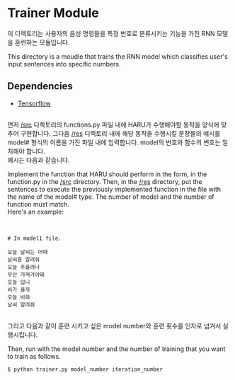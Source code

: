 Trainer Module
===============================================================================

이 디렉토리는 사용자의 음성 명령들을 특정 번호로 분류시키는 기능을 가진 RNN 모델을 훈련하는 모듈입니다. </br>

This directory is a moudle that trains the RNN model which classifies user's input sentences into specific numbers.

## Dependencies
- [Tensorflow](https://www.tensorflow.org/)


##
먼저 [/src](https://github.com/CNUPiedPiper/HARU/tree/master/src/) 디렉토리의  functions.py 파일 내에 HARU가 수행해야할 동작을 양식에 맞추어 구현합니다. 그다음 [/res](https://github.com/CNUPiedPiper/HARU/tree/master/src/trainer/res) 디렉토리 내에 해당 동작을 수행시킬 문장들의 예시를 model# 형식의 이름을 가진 파일 내에 입력합니다. model의 번호와 함수의 번호는 일치해야 합니다.</br>
예시는 다음과 같습니다.</br>

Implement the function that HARU should perform in the form, in the function.py in the [/src](https://github.com/CNUPiedPiper/HARU/tree/master/src/) directory. Then, in the [/res](https://github.com/CNUPiedPiper/HARU/tree/master/src/trainer/res) directory, put the sentences to execute the previously implemented function in the file with the name of the model# type. The number of model and the number of function must match.</br>
Here's an example:

</br>

``` 
# In model1 file.

오늘 날씨는 어때
날씨좀 알려줘
오늘 추울려나
우산 가져가야돼
오늘 덥니
비가 올까
오늘 비와
날씨 알려줘
```

##
그리고 다음과 같이 훈련 시키고 싶은 model number와 훈련 횟수를 인자로 넘겨서 실행시킵니다.</br>

Then, run with the model number and the number of training that you want to train as follows.

``` bash
$ python trainer.py model_number iteration_number
``` 
